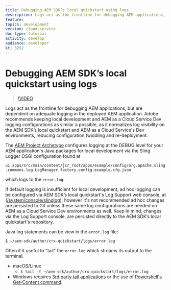 ```yaml
---
title: Debugging AEM SDK’s local quickstart using logs
description: Logs act as the frontline for debugging AEM applications, but are dependent on adequate logging in the deployed AEM application.
feature: 
topics: development
version: cloud-service
doc-type: tutorial
activity: develop
audience: developer
kt: 5252
---
```

 
# Debugging AEM SDK’s local quickstart using logs 

>[!VIDEO](https://video.tv.adobe.com/v/xxx/?quality=12&learn=on)

Logs act as the frontline for debugging AEM applications, but are dependent on adequate logging in the deployed AEM application. Adobe recommends keeping local development and AEM as a Cloud Service Dev logging configurations as similar a possible, as it normalizes log visibility on the AEM SDK’s local quickstart and AEM as a Cloud Service's Dev environments, reducing configuration twiddling and re-deployment.

The [AEM Project Archetype](https://github.com/adobe/aem-project-archetype) configures logging at the DEBUG level for your AEM application's Java packages for local development via the Sling Logger OSGi configuration found at

 `ui.apps/src/main/content/jcr_root/apps/example/config/org.apache.sling.commons.log.LogManager.factory.config-example.cfg.json`
 
 which logs to the `error.log`.

If default logging is insufficient for local development, ad hoc logging can be configured via AEM SDK’s local quickstart's Log Support web console, at ([/system/console/slinglog](http://localhost:4502/system/console/slinglog)), however it's not recommended ad hoc changes are persisted to Git unless these same log configurations are needed on AEM as a Cloud Service Dev environments as well. Keep in mind, changes via the Log Support console, are persisted directly to the  AEM SDK’s local quickstart's repository.

Java log statements can be view in the `error.log` file:

```
$ ~/aem-sdk/author/crx-quickstart/logs/error.log
```

Often it it useful to "tail" the `error.log` which streams its output to the terminal.

+ macOS/Linux
    + `$ tail -f ~/aem-sdk/author/crx-quickstart/logs/error.log`
+ Windows requires [3rd party tail applications](https://stackoverflow.com/questions/187587/a-windows-equivalent-of-the-unix-tail-command) or the use of [Powershell's Get-Content command](https://stackoverflow.com/a/46444596/133936).




